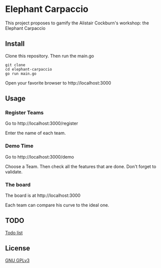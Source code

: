 # Elephant Carpaccio

This project proposes to gamify the Alistair Cockburn's workshop: the Elephant Carpaccio

## Install

Clone this repository.
Then run the main.go

```shell
git clone 
cd elephant-carpaccio
go run main.go

```

Open your favorite browser to http://localhost:3000

## Usage

### Register Teams

Go to http://localhost:3000/register

Enter the name of each team.

### Demo Time

Go to http://localhost:3000/demo

Choose a Team.
Then check all the features that are done.
Don't forget to validate.

### The board

The board is at http://localhost:3000

Each team can compare his curve to the ideal one.

## TODO

[Todo list](TODO.md)

## License

[GNU GPLv3](https://choosealicense.com/licenses/gpl-3.0/)